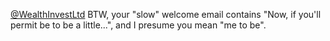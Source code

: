 <a href="http://twitter.com/WealthInvestLtd">@WealthInvestLtd</a> BTW, your "slow" welcome email contains "Now, if you'll permit be to be a little...", and I presume you mean "me to be".